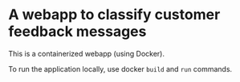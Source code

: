 # A webapp to classify customer feedback messages

This is a containerized webapp (using Docker). 

To run the application locally, use docker `build` and `run` commands. 
